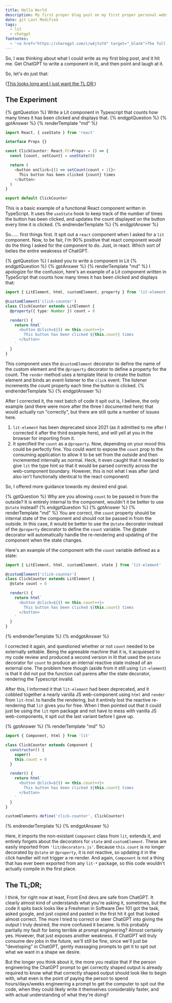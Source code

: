 ```yaml
---
title: Hello World
description: My first proper blog post on my first proper personal website.
date: git Last Modified
tags:
  - lit
  - chatgpt
footnotes:
  - '<a href="https://sharegpt.com/c/w4jtuY4" target="_blank">The full transcript in all its headache inducing glory</a>'
---
```


So, I was thinking about what I could write as my first blog post, and it hit me.
Get ChatGPT to write a component in lit, and then point and laugh at it.

So, let's do just that:

([This looks long and I just want the TL;DR;](#the-tl-dr))

## The Experiment
{% gptQuestion %}
Write a Lit component in Typescript that counts how many times it has been clicked and displays that.
{% endgptQuestion %}
{% gptAnswer %}
{% renderTemplate "md" %}
```ts
import React, { useState } from 'react'

interface Props {}

const ClickCounter: React.FC<Props> = () => {
  const [count, setCount] = useState(0)

  return (
    <button onClick={() => setCount(count + 1)}>
      This button has been clicked {count} times
    </button>
  )
}

export default ClickCounter
```
This is a basic example of a functional React component written in TypeScript. It uses the `useState` hook to keep track of the number of times the button has been clicked,
and updates the count displayed on the button every time it is clicked.
{% endrenderTemplate %}
{% endgptAnswer %}

So...... first things first. It spit out a `react` component when I asked for a `lit` component.
Now, to be fair, I'm 90% positive that react component would do the thing I asked for the component to do.
Just, in react. Which sort of belies the entire weakness of ChatGPT.

{% gptQuestion %}
I asked you to write a component in Lit
{% endgptQuestion %}
{% gptAnswer %}
{% renderTemplate "md" %}
I apologize for the confusion, here's an example of a Lit component written in TypeScript that counts how many times it has been clicked and displays that:
```ts
import { LitElement, html, customElement, property } from 'lit-element'

@customElement('click-counter')
class ClickCounter extends LitElement {
  @property({ type: Number }) count = 0

  render() {
    return html`
      <button @click=${() => this.count++}>
        This button has been clicked ${this.count} times
      </button>
    `
  }
}
```
This component uses the `@customElement` decorator to define the name of the custom element and the `@property` decorator to define a property for the count.
The `render` method uses a template literal to create the button element and binds an event listener to the `click` event. The listener increments the count property each time the button is clicked.
{% endrenderTemplate %}
{% endgptAnswer %}

After I corrected it, the next batch of code it spit out is, I believe, the only example (and there were more after the three I documented here)
that would actually run "correctly", but there are still quite a number of issues here.

1. `lit-element` has been deprecated since 2021 (as it admitted to me after I corrected it after the third example here), and will yell at you in the browser for importing from it.
2. It specified the `count` as a `@property`. Now, depending on your mood this could be perfectly fine. You could want to expose the `count` prop to the consuming application to allow
it to be set from the outside and then incremented internally as normal. Heck, it even caught that it needed to give `lit` the type hint so that it would be parsed correctly across the
web-component boundary. However, this is not what I was after (and also isn't functionally identical to the react component)

So, I offered more guidance towards my desired end goal.

{% gptQuestion %}
Why are you allowing `count` to be passed in from the outside? It is entirely internal to the component, wouldn't it be better to use `@state` instead?
{% endgptQuestion %}
{% gptAnswer %}
{% renderTemplate "md" %}
You are correct, the `count` property should be internal state of the component and should not be passed in from the outside. In this case, it would be better to use the `@state` decorator instead of
the `@property` decorator to define the `count` variable. The @state decorator will automatically handle the re-rendering and updating of the component when the state changes.

Here's an example of the component with the `count` variable defined as a state:
```ts
import { LitElement, html, customElement, state } from 'lit-element'

@customElement('click-counter')
class ClickCounter extends LitElement {
  @state count = 0

  render() {
    return html`
      <button @click=${() => this.count++}>
        This button has been clicked ${this.count} times
      </button>
    `
  }
}
```
{% endrenderTemplate %}
{% endgptAnswer %}

I corrected it again, and questioned whether or not `count` needed to be externally settable. Being the agreeable machine that it is, it acquiesed to my code review and produced a second
version in lit that used the `@state` decorator for `count` to produce an internal reactive state instead of an external one. The problem here though (aside from it still using `lit-element`)
is that it did not put the function call parens after the state decorator, rendering the Typescript invalid.

After this, I informed it that `lit-element` had been deprecated, and it cobbled together a nearly vanilla JS web-component using `html` and `render` from `lit-html` to handle the rendering,
but it entirely lost the reactive re-rendering that `lit` gives you for free. When I then pointed out that it could just be using the `lit` npm package and not have to mess with vanilla JS
web-components, it spit out the last variant before I gave up.

{% gptAnswer %}
{% renderTemplate "md" %}
```js
import { Component, html } from 'lit'

class ClickCounter extends Component {
  constructor() {
    super()
    this.count = 0
  }

  render() {
    return html`
      <button @click=${() => this.count++}>
        This button has been clicked ${this.count} times
      </button>
    `
  }
}

customElements.define('click-counter', ClickCounter)
```
{% endrenderTemplate %}
{% endgptAnswer %}

Here, it imports the non-existant `Component` class from `lit`, extends it, and entirely forgets about the decorators for `state` and `customElement`. These are easily imported from
`'lit/decorators.js'`. Because `this.count` is no longer decorated by `@state` or `@property`, it is not reactive, so updating it in the click handler will not trigger a re-render.
And again, `Component` is not a thing that has ever been exported from any `lit-*` package, so this code wouldn't actually compile in the first place.

## The TL;DR;
I think, for right now at least, Front End devs are safe from ChatGPT. It clearly almost kind of understands what you're asking it, sometimes, but the code it spits back looks
like a Freshman in Software Dev 101 got the task, asked google, and just copied and pasted in the first hit it got that looked almost correct. The more I tried to correct or steer
ChatGPT into giving the output I truly desired, the more confused it became. Is this probably partially my fault for being terrible at prompt engineering? Almost certainly yes. However,
that just exposes another weakness. If ChatGPT will truly consume dev jobs in the future, we'll still be fine, since we'll just be "developing" in ChatGPT, gently massaging prompts to get
it to spit out what we want in a shape we desire.

But the longer you think about it, the more you realize that if the person engineering the ChatGPT prompt to get correctly shaped output is already required to know what that correctly shaped
output should look like to begin with, what even is the point of paying the person to spend hours/days/weeks engineering a prompt to get the computer to spit out the code, when they could likely
write it themselves considerably faster, and with actual understanding of what they're doing?

